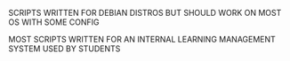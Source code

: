 
SCRIPTS WRITTEN FOR DEBIAN DISTROS BUT SHOULD WORK ON MOST OS WITH SOME CONFIG

MOST SCRIPTS WRITTEN FOR AN INTERNAL LEARNING MANAGEMENT SYSTEM USED BY STUDENTS
